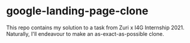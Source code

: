 # google-landing-page-clone

This repo contains my solution to a task from Zuri x I4G Internship 2021. Naturally, I'll endeavour to make an as-exact-as-possible clone.